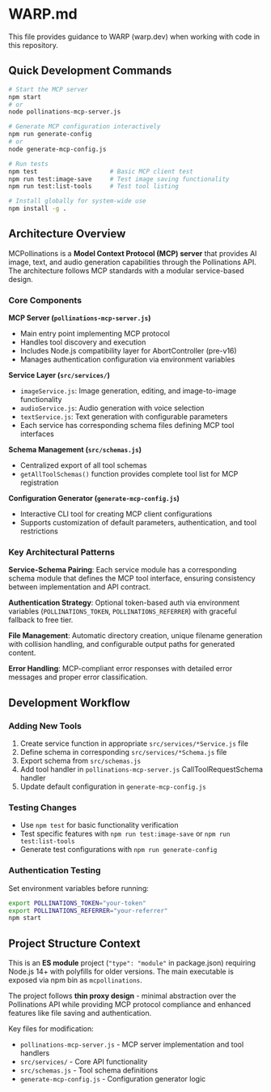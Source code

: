 # WARP.md

This file provides guidance to WARP (warp.dev) when working with code in this repository.

## Quick Development Commands

```bash
# Start the MCP server
npm start
# or
node pollinations-mcp-server.js

# Generate MCP configuration interactively
npm run generate-config
# or
node generate-mcp-config.js

# Run tests
npm test                    # Basic MCP client test
npm run test:image-save     # Test image saving functionality
npm run test:list-tools     # Test tool listing

# Install globally for system-wide use
npm install -g .
```

## Architecture Overview

MCPollinations is a **Model Context Protocol (MCP) server** that provides AI image, text, and audio generation capabilities through the Pollinations API. The architecture follows MCP standards with a modular service-based design.

### Core Components

**MCP Server (`pollinations-mcp-server.js`)**
- Main entry point implementing MCP protocol
- Handles tool discovery and execution
- Includes Node.js compatibility layer for AbortController (pre-v16)
- Manages authentication configuration via environment variables

**Service Layer (`src/services/`)**
- `imageService.js`: Image generation, editing, and image-to-image functionality
- `audioService.js`: Audio generation with voice selection
- `textService.js`: Text generation with configurable parameters
- Each service has corresponding schema files defining MCP tool interfaces

**Schema Management (`src/schemas.js`)**
- Centralized export of all tool schemas
- `getAllToolSchemas()` function provides complete tool list for MCP registration

**Configuration Generator (`generate-mcp-config.js`)**
- Interactive CLI tool for creating MCP client configurations
- Supports customization of default parameters, authentication, and tool restrictions

### Key Architectural Patterns

**Service-Schema Pairing**: Each service module has a corresponding schema module that defines the MCP tool interface, ensuring consistency between implementation and API contract.

**Authentication Strategy**: Optional token-based auth via environment variables (`POLLINATIONS_TOKEN`, `POLLINATIONS_REFERRER`) with graceful fallback to free tier.

**File Management**: Automatic directory creation, unique filename generation with collision handling, and configurable output paths for generated content.

**Error Handling**: MCP-compliant error responses with detailed error messages and proper error classification.

## Development Workflow

### Adding New Tools
1. Create service function in appropriate `src/services/*Service.js` file
2. Define schema in corresponding `src/services/*Schema.js` file  
3. Export schema from `src/schemas.js`
4. Add tool handler in `pollinations-mcp-server.js` CallToolRequestSchema handler
5. Update default configuration in `generate-mcp-config.js`

### Testing Changes
- Use `npm test` for basic functionality verification
- Test specific features with `npm run test:image-save` or `npm run test:list-tools`
- Generate test configurations with `npm run generate-config`

### Authentication Testing
Set environment variables before running:
```bash
export POLLINATIONS_TOKEN="your-token"
export POLLINATIONS_REFERRER="your-referrer"
npm start
```

## Project Structure Context

This is an **ES module** project (`"type": "module"` in package.json) requiring Node.js 14+ with polyfills for older versions. The main executable is exposed via npm bin as `mcpollinations`.

The project follows **thin proxy design** - minimal abstraction over the Pollinations API while providing MCP protocol compliance and enhanced features like file saving and authentication.

Key files for modification:
- `pollinations-mcp-server.js` - MCP server implementation and tool handlers
- `src/services/` - Core API functionality 
- `src/schemas.js` - Tool schema definitions
- `generate-mcp-config.js` - Configuration generator logic